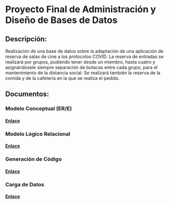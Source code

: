 # Proyecto Final de Administración y Diseño de Bases de Datos
## Descripción: 
Realización de una base de datos sobre la adaptación de una aplicación de reserva de salas de cine a los protocolos COVID.
La reserva de entradas se realizará por grupos, pudiendo tener desde un miembro, hasta cuatro y asignándosele siempre separación
de butacas entre cada grupo, para el mantenimiento de la distancia social.
Se realizará también la reserva de la comida y de la cafetería en la que se realiza el pedido.

## Documentos:
### Modelo Conceptual (ER/E)
#### [Enlace](https://github.com/0x444d4d/adbd-proyecto/blob/main/er.pdf)
### Modelo Lógico Relacional
#### [Enlace](https://github.com/0x444d4d/adbd-proyecto/blob/main/modelo-logico.pdf)
### Generación de Código
#### [Enlace](https://github.com/0x444d4d/adbd-proyecto/blob/main/creacion.pdf)
### Carga de Datos
#### [Enlace](https://github.com/0x444d4d/adbd-proyecto/blob/main/carga.pdf)
